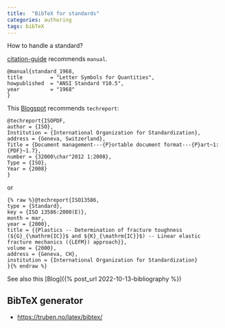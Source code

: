 ```yaml
---
title:  "BibTeX for standards"
categories: authoring
tags: bibTeX 
---
```


How to handle a standard?

[citation-guide] recommends `manual`.

    @manual{standard_1968,
    title         = "Letter Symbols for Quantities",
    howpublished  = "ANSI Standard Y10.5",
    year          = "1968"
    }


This [Blogspot](https://b-p-i.blogspot.com/2012/08/cite-iso-standard-bibtex.html) recommends `techreport`:

    @techreport{ISOPDF,
    author = {ISO},
    Institution = {International Organization for Standardization},
    address = {Geneva, Switzerland},
    Title = {Document management---{P}ortable document format---{P}art~1: {PDF}~1.7},
    number = {32000\char"2012 1:2008},
    Type = {ISO},
    Year = {2008}
    }

or 

~~~
{% raw %}@techreport{ISO13586,
type = {Standard},
key = {ISO 13586:2000(E)},
month = mar,
year = {2000},
title = {{Plastics -- Determination of fracture toughness (${G}_{\mathrm{IC}}$ and ${K}_{\mathrm{IC}}$) -- Linear elastic fracture mechanics ({LEFM}) approach}},
volume = {2000},
address = {Geneva, CH},
institution = {International Organization for Standardization}
}{% endraw %}
~~~

See also this [Blog]({% post_url 2022-10-13-bibliography %})

[citation-guide]: https://libguides.nps.edu/citation/ieee-bibtex



## BibTeX generator

- https://truben.no/latex/bibtex/

